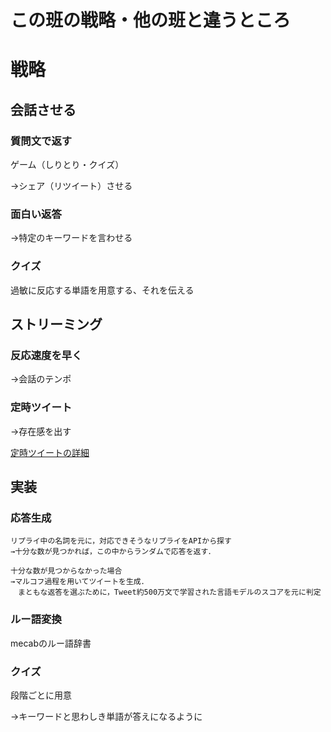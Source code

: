 # この班の戦略・他の班と違うところ

# 戦略

## 会話させる

### 質問文で返す
  ゲーム（しりとり・クイズ）

  →シェア（リツイート）させる

### 面白い返答
  
  →特定のキーワードを言わせる

### クイズ
  
  過敏に反応する単語を用意する、それを伝える

## ストリーミング

### 反応速度を早く

   →会話のテンポ

### 定時ツイート

   →存在感を出す

   [定時ツイートの詳細](/document/monologue.md)

## 実装

### 応答生成
    リプライ中の名詞を元に，対応できそうなリプライをAPIから探す
    →十分な数が見つかれば，この中からランダムで応答を返す．

    十分な数が見つからなかった場合
    →マルコフ過程を用いてツイートを生成．
    　まともな返答を選ぶために，Tweet約500万文で学習された言語モデルのスコアを元に判定

### ルー語変換

   mecabのルー語辞書

### クイズ

   段階ごとに用意
   
   →キーワードと思わしき単語が答えになるように
